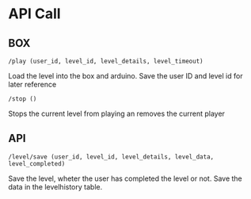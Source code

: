 # API Call

## BOX 

	/play (user_id, level_id, level_details, level_timeout)

Load the level into the box and arduino. Save the user ID and level id for later reference

	/stop ()

Stops the current level from playing an removes the current player 

## API

	/level/save (user_id, level_id, level_details, level_data, level_completed)

Save the level, wheter the user has completed the level or not. Save the data in the levelhistory table.


	

